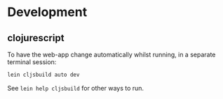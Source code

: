 # Development

## clojurescript

To have the web-app change automatically whilst running,
in a separate terminal session:

```bash
lein cljsbuild auto dev
```

See `lein help cljsbuild` for other ways to run.
